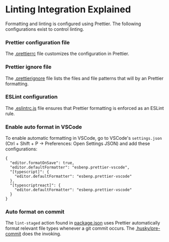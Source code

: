 # Linting Integration Explained

Formatting and linting is configured using Prettier. The following configurations exist to control linting.

### Prettier configuration file

The [.prettierrc](../.prettierrc) file customizes the configuration in Prettier.

### Prettier ignore file

The [.prettierignore](../.prettierignore) file lists the files and file patterns that will by an Prettier formatting.

### ESLint configuration

The [.eslintrc.js](../.eslintrc.js) file ensures that Prettier formatting is enforced as an ESLint rule.

### Enable auto format in VSCode

To enable automatic formatting in VSCode, go to VSCode's `settings.json` (Ctrl + Shift + P → Preferences: Open Settings JSON) and add these configurations:

```
{
  "editor.formatOnSave": true,
  "editor.defaultFormatter": "esbenp.prettier-vscode",
  "[typescript]": {
    "editor.defaultFormatter": "esbenp.prettier-vscode"
  },
  "[typescriptreact]": {
    "editor.defaultFormatter": "esbenp.prettier-vscode"
  }
}
```

### Auto format on commit

The `lint-staged` action found in [package.json](../package.json) uses Prettier automatically format relevant file types whenever a git commit occurs. The [.husky/pre-commit](../.husky/pre-commit) does the invoking.
